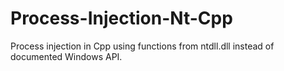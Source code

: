 # Process-Injection-Nt-Cpp
Process injection in Cpp using functions from ntdll.dll instead of documented Windows API.
